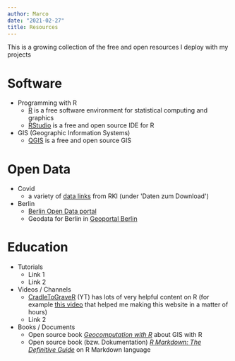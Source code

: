 ```yaml
---
author: Marco
date: "2021-02-27"
title: Resources
---
```


This is a growing collection of the free and open resources I deploy with my projects

# Software

- Programming with R
  - [R](https://www.r-project.org/) is a free software environment for statistical computing and graphics
  - [RStudio](https://rstudio.com/) is a free and open source IDE for R
- GIS (Geographic Information Systems)
  - [QGIS](https://qgis.org/) is a free and open source GIS

# Open Data

- Covid
  - a variety of [data links](https://www.rki.de/DE/Content/InfAZ/N/Neuartiges_Coronavirus/nCoV.html) from RKI (under 'Daten zum Download')
- Berlin
  - [Berlin Open Data portal](https://daten.berlin.de/)
  - Geodata for Berlin in [Geoportal Berlin](https://stadtentwicklung.berlin.de/geoinformation/fis-broker/index.shtml)

# Education

- Tutorials
  - Link 1
  - Link 2
- Videos / Channels
  - [CradleToGraveR](https://www.youtube.com/c/CradleToGraveR/featured) (YT) has lots of very helpful content on R (for example [this video](https://www.youtube.com/watch?v=9Jqvaoeh1W4) that helped me making this website in a matter of hours)
  - Link 2
- Books / Documents
  - Open source book [*Geocomputation with R*](https://geocompr.robinlovelace.net/) about GIS with R
  - Open source book (bzw. Dokumentation) [*R Markdown: The Definitive Guide*](https://bookdown.org/yihui/rmarkdown/) on R Markdown language



